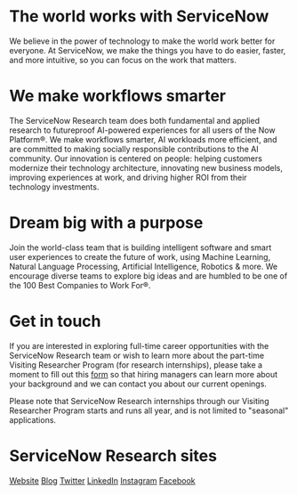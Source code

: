 # The world works with ServiceNow
We believe in the power of technology to make the world work better for everyone. At ServiceNow, we make the things you have to do easier, faster, and more intuitive, so you can focus on the work that matters.

# We make workflows smarter
The ServiceNow Research team does both fundamental and applied research to futureproof AI-powered experiences for all users of the Now Platform®. We make workflows smarter, AI workloads more efficient, and are committed to making socially responsible contributions to the AI community. Our innovation is centered on people: helping customers modernize their technology architecture, innovating new business models, improving experiences at work, and driving higher ROI from their technology investments.

# Dream big with a purpose
Join the world-class team that is building intelligent software and smart user experiences to create the future of work, using Machine Learning, Natural Language Processing, Artificial Intelligence, Robotics & more. We encourage diverse teams to explore big ideas and are humbled to be one of the 100 Best Companies to Work For®.

# Get in touch
If you are interested in exploring full-time career opportunities with the ServiceNow Research team or wish to learn more about the part-time Visiting Researcher Program (for research internships), please take a moment to fill out this [form](https://smrtr.io/8mzFK) so that hiring managers can learn more about your background and we can contact you about our current openings.

Please note that ServiceNow Research internships through our Visiting Researcher Program starts and runs all year, and is not limited to "seasonal" applications.

# ServiceNow Research sites
[Website](https://www.servicenow.com/research/)
[Blog](https://blogs.servicenow.com/category/servicenow-research.html)
[Twitter](https://twitter.com/ServiceNowRSRCH)
[LinkedIn](https://www.linkedin.com/company/servicenow-research/)
[Instagram](https://www.instagram.com/servicenowresearch/)
[Facebook](https://www.facebook.com/ServiceNowResearch/)
